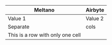 
|             Meltano              | Airbyte |
|----------------------------------|---------|
| Value 1                          | Value 2 |
| Separate                         | cols    |
| This is a row with only one cell |         |
